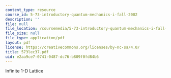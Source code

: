 ```yaml
---
content_type: resource
course_id: 5-73-introductory-quantum-mechanics-i-fall-2002
description: ''
file: null
file_location: /coursemedia/5-73-introductory-quantum-mechanics-i-fall-2002/e2aa9ce707410487dc76b809f0fd84b6_573lec37.pdf
file_size: null
file_type: application/pdf
layout: pdf
license: https://creativecommons.org/licenses/by-nc-sa/4.0/
title: 573lec37.pdf
uid: e2aa9ce7-0741-0487-dc76-b809f0fd84b6
---
```

Infinite 1-D Lattice
